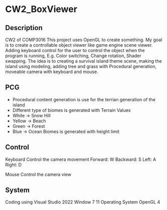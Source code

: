 # CW2_BoxViewer
## Description
  CW2 of COMP3016
  This project uses OpenGL to create something.
  My goal is to create a controllable object viewer like game engine scene viewer.
  Adding keyboard control for the user to control the object when the program is running, E.g. Color switching, Change rotation, Shader swapping.
  The idea is to creating a survival island theme scene, making the island using modeling, adding tree and grass with Procedural generation, moveable camera with keyboard and mouse.

## PCG
* Procedural content generation is use for the terrian generation of the island
* Different type of biomes is generated with Terrain Values
* White -> Snow Hill
* Yellow -> Beach
* Green -> Forest
* Blue -> Ocean
  Biomes is generated with height limit


## Control
  Keyboard Control the camera movement
  Forward:  W
  Backward: S
  Left:     A
  Right:    D
  
  Mouse Control the camera view
  
## System
  Coding using Visual Studio 2022
  Window 7 11 Operating System
  OpenGL 4

